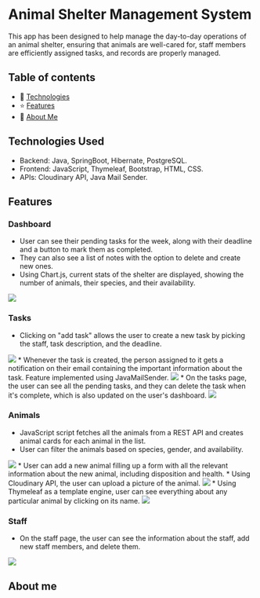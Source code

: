 # Animal Shelter Management System
This app has been designed to help manage the day-to-day operations of an animal shelter, ensuring that animals are well-cared for, staff members are efficiently assigned tasks, and records are properly managed.


## Table of contents
* 🤖 [Technologies](#technologies-used)
* ⭐ [Features](#features)
* 🌸 [About Me](#about-me)


## Technologies Used
* Backend: Java, SpringBoot, Hibernate, PostgreSQL.
* Frontend: JavaScript, Thymeleaf, Bootstrap, HTML, CSS.
* APIs: Cloudinary API, Java Mail Sender.


## Features

### Dashboard
* User can see their pending tasks for the week, along with their deadline and a button to mark them as completed. 
* They can also see a list of notes with the option to delete and create new ones.
* Using Chart.js, current stats of the shelter are displayed, showing the number of animals, their species, and their availability.
<img src="src/main/resources/static/images/dashboard.png">


### Tasks
* Clicking on "add task" allows the user to create a new task by picking the staff, task description, and the deadline.
<img src="src/main/resources/static/images/add-task.png">
* Whenever the task is created, the person assigned to it gets a notification on their email containing the important information about the task. Feature implemented using JavaMailSender.
<img src="src/main/resources/static/images/email.png">
* On the tasks page, the user can see all the pending tasks, and they can delete the task when it's complete, which is also updated on the user's dashboard.
<img src="src/main/resources/static/images/all-tasks.png">


### Animals
* JavaScript script fetches all the animals from a REST API and creates animal cards for each animal in the list.
* User can filter the animals based on species, gender, and availability.
<img src="src/main/resources/static/images/all-animals.png">
* User can add a new animal filling up a form with all the relevant information about the new animal, including disposition and health. 
* Using Cloudinary API, the user can upload a picture of the animal.
<img src="src/main/resources/static/images/form-filled.png">
* Using Thymeleaf as a template engine, user can see everything about any particular animal by clicking on its name.
<img src="src/main/resources/static/images/anima-profile.png">


### Staff
* On the staff page, the user can see the information about the staff, add new staff members, and delete them.
<img src="src/main/resources/static/images/staffs.png">




## About me

